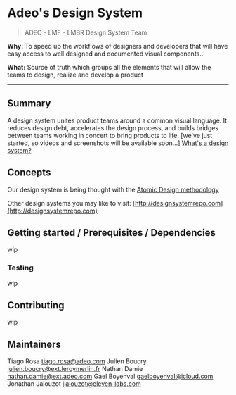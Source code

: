# Adeo's Design System 
> ADEO - LMF - LMBR Design System Team

**Why:** To speed up the workflows of designers and developers that will have easy access to well designed and documented visual components..

**What:** Source of truth which groups all the elements that will allow the teams to design, realize and develop a product

---------------------------------

## Summary

A design system unites product teams around a common visual language. It reduces design debt, accelerates the design process, and builds bridges between teams working in concert to bring products to life.
[we've just started, so videos and screenshots will be available soon...]
[What's a design system?](https://uxdesign.cc/everything-you-need-to-know-about-design-systems-54b109851969)

## Concepts

Our design system is being thought with the [Atomic Design methodology](http://bradfrost.com/blog/post/atomic-web-design/)

Other design systems you may like to visit: [http://designsystemrepo.com](http://designsystemrepo.com)

## Getting started / Prerequisites / Dependencies

wip

### Testing

wip

## Contributing

wip


## Maintainers

Tiago Rosa <tiago.rosa@adeo.com>
Julien Boucry <julien.boucry@ext.leroymerlin.fr>
Nathan Damie <nathan.damie@ext.adeo.com>
Gael Boyenval <gaelboyenval@icloud.com>
Jonathan Jalouzot <jjalouzot@eleven-labs.com>
